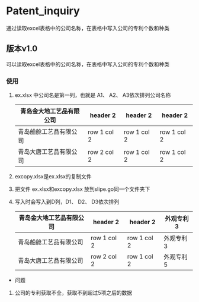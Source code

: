 # Patent_inquiry
通过读取excel表格中的公司名称，在表格中写入公司的专利个数和种类


## 版本v1.0

可以读取excel表格中的公司名称，在表格中写入公司的专利个数和种类



		

### 使用
1. ex.xlsx 中公司名是第一列，也就是 A1、 A2、 A3依次排列公司名称


    青岛金大地工艺品有限公司 | header 2| header 2| header 2
    ---|---|---|---
    青岛船舱工艺品有限公司 | row 1 col 2| row 1 col 2| row 1 col 2
    青岛大唐工艺品有限公司 | row 2 col 2| row 1 col 2| row 1 col 2

2. excopy.xlsx是ex.xlsx的复制文件

3. 把文件 ex.xlsx和excopy.xlsx 放到slipe.go同一个文件夹下

4. 写入时会写入到D列，D1、 D2、 D3依次排列


    青岛金大地工艺品有限公司 | header 2| header 2| 外观专利3
    ---|---|---|---
    青岛船舱工艺品有限公司 | row 1 col 2| row 1 col 2| 外观专利3
    青岛大唐工艺品有限公司 | row 2 col 2| row 1 col 2| 外观专利5

- 问题
1. 公司的专利获取不全，获取不到超过5项之后的数据
